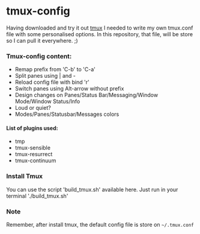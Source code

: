 # tmux-config

Having downloaded and try it out [tmux](https://tmux.github.io) I needed to write my own tmux.conf file with some personalised options.
In this repository, that file, will be store so I can pull it everywhere. ;)

### Tmux-config content:
* Remap prefix from 'C-b' to 'C-a'
* Split panes using | and -
* Reload config file with bind 'r'
* Switch panes using Alt-arrow without prefix
* Design changes on Panes/Status Bar/Messaging/Window Mode/Window Status/Info
* Loud or quiet?
* Modes/Panes/Statusbar/Messages colors

#### List of plugins used:
*  tmp
*  tmux-sensible
*  tmux-resurrect
*  tmux-continuum

### Install Tmux
You can use the script 'build_tmux.sh' available here.
Just run in your terminal './build_tmux.sh'

### Note
Remember, after install tmux, the default config file is store on `~/.tmux.conf`

